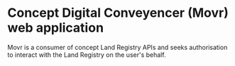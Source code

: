 # Concept Digital Conveyencer (Movr) web application
Movr is a consumer of concept Land Registry APIs and seeks authorisation to interact with the Land Registry on the user's behalf.

